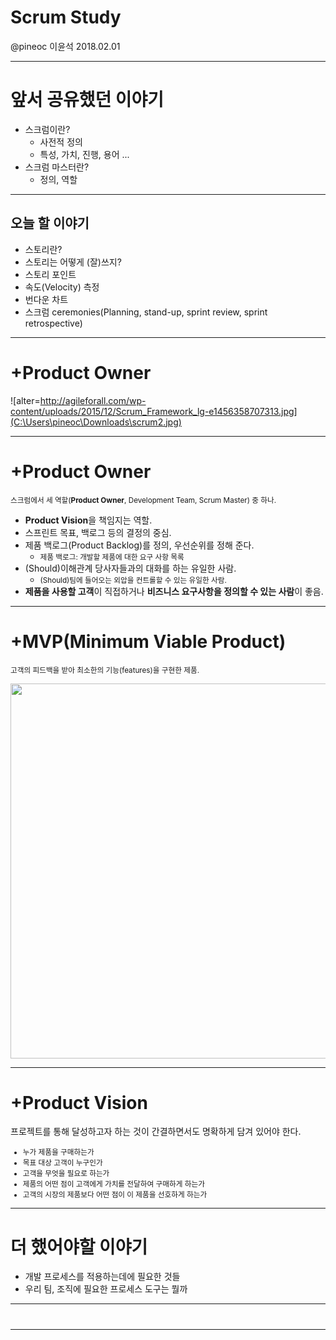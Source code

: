 # Scrum Study

@pineoc
이윤석
2018.02.01

---
# 앞서 공유했던 이야기

- 스크럼이란?
  - 사전적 정의
  - 특성, 가치, 진행, 용어 ...
- 스크럼 마스터란?
  - 정의, 역할

---
## 오늘 할 이야기

- 스토리란?
- 스토리는 어떻게 (잘)쓰지?
- 스토리 포인트
- 속도(Velocity) 측정
- 번다운 차트
- 스크럼 ceremonies(Planning, stand-up, sprint review, sprint retrospective)

---
# +Product Owner

![alter=http://agileforall.com/wp-content/uploads/2015/12/Scrum_Framework_lg-e1456358707313.jpg](C:\Users\pineoc\Downloads\scrum2.jpg)

---
# +Product Owner
<small>스크럼에서 세 역할(**Product Owner**, Development Team, Scrum Master) 중 하나.</small>

- **Product Vision**을 책임지는 역할.
- 스프린트 목표, 백로그 등의 결정의 중심.
- 제품 백로그(Product Backlog)를 정의, 우선순위를 정해 준다.
  - <small>제품 백로그: 개발할 제품에 대한 요구 사항 목록</small>
- (Should)이해관계 당사자들과의 대화를 하는 유일한 사람.
  - <small>(Should)팀에 들어오는 외압을 컨트롤할 수 있는 유일한 사람.</small>
- **제품을 사용할 고객**이 직접하거나 **비즈니스 요구사항을 정의할 수 있는 사람**이 좋음.

---
# +MVP(Minimum Viable Product)
<small>고객의 피드백을 받아 최소한의 기능(features)을 구현한 제품.</small>

<img src="C:\Users\pineoc\Downloads\FB_IMG_1514187406997.jpg" width="600">

---
# +Product Vision
프로젝트를 통해 달성하고자 하는 것이 간결하면서도 명확하게 담겨 있어야 한다.
<small>
- 누가 제품을 구매하는가
- 목표 대상 고객이 누구인가
- 고객을 무엇을 필요로 하는가
- 제품의 어떤 점이 고객에게 가치를 전달하여 구매하게 하는가
- 고객의 시장의 제품보다 어떤 점이 이 제품을 선호하게 하는가
</small>

---
# 더 했어야할 이야기

- 개발 프로세스를 적용하는데에 필요한 것들
- 우리 팀, 조직에 필요한 프로세스 도구는 뭘까

---
# 

---